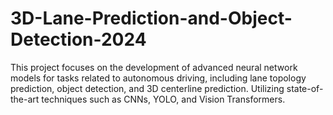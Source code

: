 # 3D-Lane-Prediction-and-Object-Detection-2024
This project focuses on the development of advanced neural network models for tasks related to autonomous driving, including lane topology prediction, object detection, and 3D centerline prediction. Utilizing state-of-the-art techniques such as CNNs, YOLO, and Vision Transformers.
